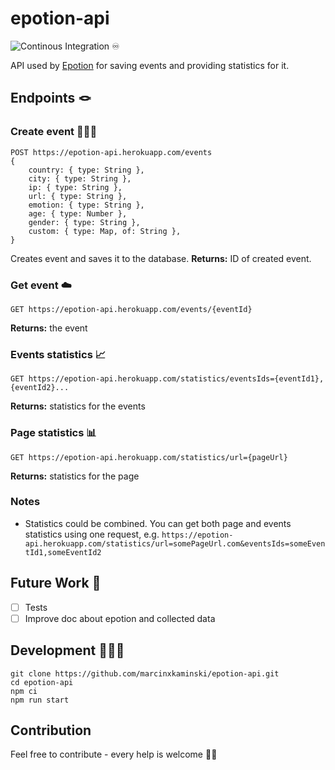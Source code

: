 # epotion-api

![Continous Integration ♾](https://github.com/marcinxkaminski/epotion-api/workflows/Continous%20Integration%20%E2%99%BE/badge.svg)

API used by [Epotion](https://github.com/marcinxkaminski/epotion) for saving events and providing statistics for it.

## Endpoints 🪢

### Create event 🧑🏻‍🎨

```
POST https://epotion-api.herokuapp.com/events
{
    country: { type: String },
    city: { type: String },
    ip: { type: String },
    url: { type: String },
    emotion: { type: String },
    age: { type: Number },
    gender: { type: String },
    custom: { type: Map, of: String },
}
```

Creates event and saves it to the database.
**Returns:** ID of created event.

### Get event ☁️

```
GET https://epotion-api.herokuapp.com/events/{eventId}
```

**Returns:** the event

### Events statistics 📈

```
GET https://epotion-api.herokuapp.com/statistics/eventsIds={eventId1},{eventId2}...
```

**Returns:** statistics for the events

### Page statistics 📊

```
GET https://epotion-api.herokuapp.com/statistics/url={pageUrl}
```

**Returns:** statistics for the page

### Notes

- Statistics could be combined. You can get both page and events statistics using one request, e.g. `https://epotion-api.herokuapp.com/statistics/url=somePageUrl.com&eventsIds=someEventId1,someEventId2`

## Future Work 🔮

- [ ] Tests
- [ ] Improve doc about epotion and collected data

## Development 👷🏼‍♂️

```
git clone https://github.com/marcinxkaminski/epotion-api.git
cd epotion-api
npm ci
npm run start
```

## Contribution

Feel free to contribute - every help is welcome 🙏🏻
